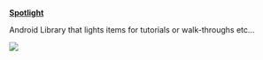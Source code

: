 

**[Spotlight](https://github.com/TakuSemba/Spotlight)**

Android Library that lights items for tutorials or walk-throughs etc...
<div>
<img src= https://github.com/TakuSemba/Spotlight/raw/master/arts/customTarget.gif>
</div>

